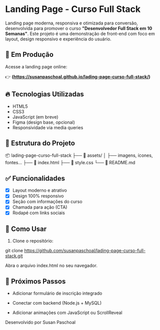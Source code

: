 # Landing Page - Curso Full Stack

Landing page moderna, responsiva e otimizada para conversão, desenvolvida para promover o curso **"Desenvolvedor Full Stack em 10 Semanas"**. Este projeto é uma demonstração de front-end com foco em layout, design responsivo e experiência do usuário.

## 🔗 Em Produção

Acesse a landing page online:

👉 **(https://susanpaschoal.github.io/lading-page-curso-full-stack/)**
## 🔥 Tecnologias Utilizadas

- HTML5
- CSS3
- JavaScript (em breve)
- Figma (design base, opcional)
- Responsividade via media queries


## 📁 Estrutura do Projeto

📦 lading-page-curso-full-stack
├── 📂 assets/
│ ├── imagens, ícones, fontes...
├── 📄 index.html
├── 📄 style.css
└── 📄 README.md


## ✅ Funcionalidades

- [x] Layout moderno e atrativo
- [x] Design 100% responsivo
- [x] Seção com informações do curso
- [x] Chamada para ação (CTA)
- [x] Rodapé com links sociais

## 🚀 Como Usar

1. Clone o repositório:

git clone https://github.com/susanpaschoal/lading-page-curso-full-stack.git

Abra o arquivo index.html no seu navegador.

## 📌 Próximos Passos
- Adicionar formulário de inscrição integrado

 - Conectar com backend (Node.js + MySQL)

 - Adicionar animações com JavaScript ou ScrollReveal

Desenvolvido por Susan Paschoal
